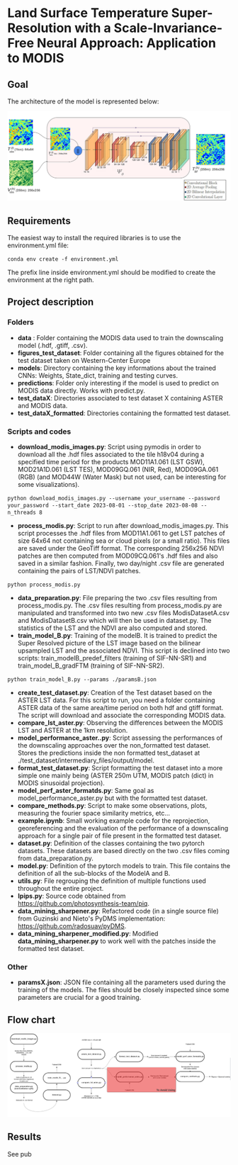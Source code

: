 # Land Surface Temperature Super-Resolution with a Scale-Invariance-Free Neural Approach: Application to MODIS
## Goal
The architecture of the model is represented below:

<p align="center">
  <img src="./images/architecture.png" />
</p>

## Requirements

The easiest way to install the required libraries is to use the environment.yml file: 
``` 
conda env create -f environment.yml
```
The prefix line inside environment.yml should be modified to create the environment at the right path.  

[comment]: <> (If it doesn't work try: conda create --name myenv python=3.12 gdal scikit-image opencv pandas numpy)
[comment]: <> (and then: conda install pytorch torchvision torchaudio pytorch-cuda=12.1 -c pytorch -c nvidia)
[comment]: <> (However, I am not 100% sure if all the library would be present)

## Project description
### Folders
- **data** : Folder containing the MODIS data used to train the downscaling model (.hdf, .gtiff, .csv).
- **figures_test_dataset**: Folder containing all the figures obtained for the test dataset taken on Western-Center Europe
- **models**: Directory containing the key informations about the trained CNNs: Weights, State_dict, training and testing curves.
- **predictions**: Folder only interesting if the model is used to predict on MODIS data directly. Works with predict.py.
- **test_dataX**: Directories associated to test dataset X containing ASTER and MODIS data.
- **test_dataX_formatted**: Directories containing the formatted test dataset. 

### Scripts and codes

- **download_modis_images.py**: Script using pymodis in order to download all the .hdf files associated to the tile h18v04 during a specified time period for the products MOD11A1.061 (LST GSW), MOD21A1D.061 (LST TES), MOD09GQ.061 (NIR, Red), MOD09GA.061 (RGB) (and MOD44W (Water Mask) but not used, can be interesting for some visualizations).   
```
python download_modis_images.py --username your_username --password your_password --start_date 2023-08-01 --stop_date 2023-08-08 --n_threads 8
```
- **process_modis.py**: Script to run after download_modis_images.py. This script processes the .hdf files from MOD11A1.061 to get LST patches of size 64x64 not containing sea or cloud pixels (or a small ratio). This files are saved under the GeoTiff format. The corresponding 256x256 NDVI patches are then computed from MOD09CQ.061's .hdf files and also saved in a similar fashion. Finally, two day/night .csv file are generated containing the pairs of LST/NDVI patches.  
``` 
python process_modis.py
```
- **data_preparation.py**: File preparing the two .csv files resulting from process_modis.py. The .csv files resulting from process_modis.py are manipulated and transformed into two new .csv files ModisDatasetA.csv and ModisDatasetB.csv which will then be used in dataset.py. The statistics of the LST and the NDVI are also computed and stored.
- **train_model_B.py**: Training of the modelB. It is trained to predict the Super Resolved picture of the LST image based on the bilinear upsampled LST and the associated NDVI. This script is declined into two scripts: train_modelB_predef_filters (training of SIF-NN-SR1) and train_model_B_gradFTM (training of SIF-NN-SR2).
``` 
python train_model_B.py --params ./paramsB.json
``` 
- **create_test_dataset.py**: Creation of the Test dataset based on the ASTER LST data. For this script to run, you need a folder containing ASTER data of the same area/time period on both hdf and gtiff format. The script will download and associate the corresponding MODIS data.
- **compare_lst_aster.py**: Observing the differences between the MODIS LST and ASTER at the 1km resolution.
- **model_performance_aster..py**: Script assessing the performances of the downscaling approaches over the non_formatted test dataset. Stores the predictions inside the non formatted test_dataset at ./test_dataset/intermediary_files/output/model.
- **format_test_dataset.py**: Script formatting the test dataset into a more simple one mainly being (ASTER 250m UTM, MODIS patch (dict) in MODIS sinusoidal projection). 
- **model_perf_aster_formatds.py**: Same goal as model_performance_aster.py but with the formatted test dataset. 
- **compare_methods.py**: Script to make some observations, plots, measuring the fourier space similarity metrics, etc...
- **example.ipynb**: Small working example code for the reprojection, georeferencing and the evaluation of the performance of a downscaling approach for a single pair of file present in the formatted test dataset. 
- **dataset.py**: Definition of the classes containing the two pytorch datasets. These datasets are based directly on the two .csv files coming from data_preparation.py.
- **model.py**: Definition of the pytorch models to train. This file contains the definition of all the sub-blocks of the ModelA and B.
- **utils.py**: File regrouping the definition of multiple functions used throughout the entire project.
- **lpips.py**: Source code obtained from https://github.com/photosynthesis-team/piq. 
- **data_mining_sharpener.py**: Refactored code (in a single source file) from Guzinski and Nieto's PyDMS implementation: https://github.com/radosuav/pyDMS.
- **data_mining_sharpener_modified.py**: Modified **data_mining_sharpener.py** to work well with the patches inside the formatted test dataset.

### Other
- **paramsX.json**: JSON file containing all the parameters used during the training of the models. The files should be closely inspected since some parameters are crucial for a good training.


## Flow chart

<p align="center">
  <img src="./images/flow_chart.png" />
</p>

## Results 
See pub